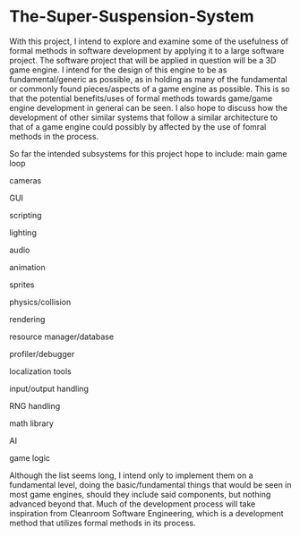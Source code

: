 # The-Super-Suspension-System

With this project, I intend to explore and examine some of the usefulness of formal methods in software development by applying it to a large software project. The software project that will be applied in question will be a 3D game engine. I intend for the design of this engine to be as fundamental/generic as possible, as in holding as many of the fundamental or commonly found pieces/aspects of a game engine as possible. This is so that the potential benefits/uses of formal methods towards game/game engine development in general can be seen. I also hope to discuss how the development of other similar systems that follow a similar architecture to that of a game engine could possibly by affected by the use of fomral methods in the process. 

So far the intended subsystems for this project hope to include:
main game loop

cameras

GUI

scripting

lighting

audio

animation

sprites

physics/collision

rendering

resource manager/database

profiler/debugger

localization tools

input/output handling

RNG handling

math library

AI

game logic

Although the list seems long, I intend only to implement them on a fundamental level, doing the basic/fundamental things that would be seen in most game engines, should they include said components, but nothing advanced beyond that. Much of the development process will take inspiration from Cleanroom Software Engineering, which is a development method that utilizes formal methods in its process. 
